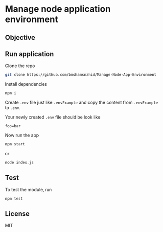 # Manage node application environment

## Objective

## Run application

Clone the repo

```bash
git clone https://github.com/bmshamsnahid/Manage-Node-App-Environment
```

Install dependencies

```bash
npm i
```

Create `.env` file just like `.envExample` and copy the content from `.envExample` to `.env`.

Your newly created `.env` file should be look like

```
foo=bar
```

Now run the app

```bash
npm start
```

or

```bash
node index.js
```

## Test

To test the module, run

```bash
npm test
```

## License

MIT
